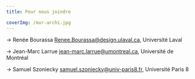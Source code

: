 ```yaml
---
title: Pour nous joindre

coverImg: /mur-archi.jpg
---
```


&rarr; Renée Bourassa <Renee.Bourassa@design.ulaval.ca>, Université Laval

&rarr; Jean-Marc Larrue <jean-marc.larrue@umontreal.ca>, Université de Montréal

&rarr; Samuel Szoniecky <samuel.szoniecky@univ-paris8.fr>, Université Paris 8
